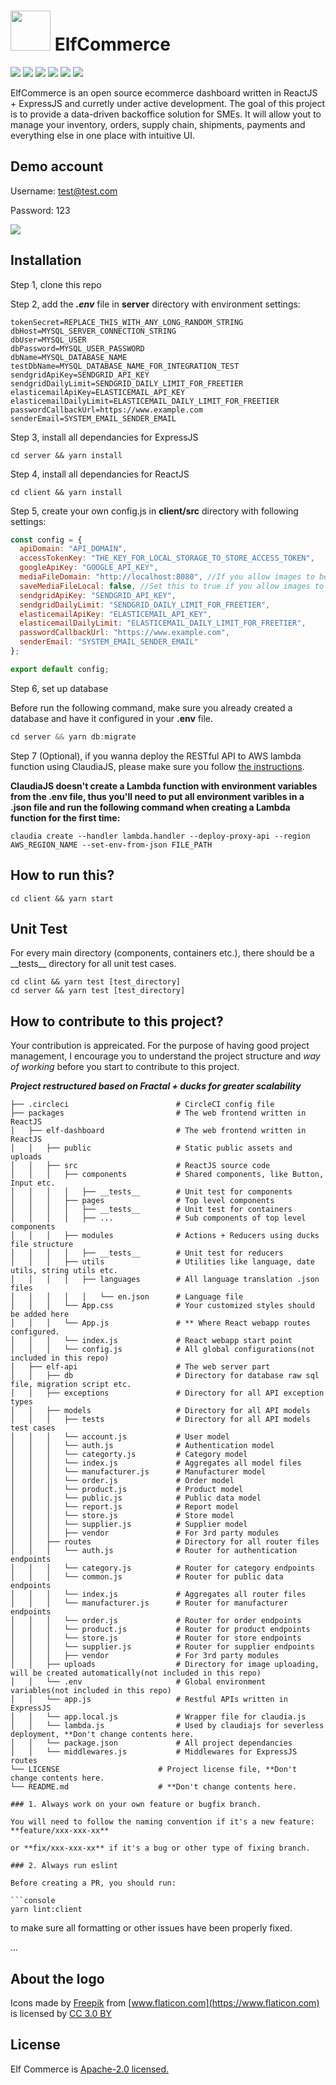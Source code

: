 # <img src="https://image.flaticon.com/icons/svg/235/235111.svg" width="64" /> ElfCommerce

<p>
  <img src="https://img.shields.io/badge/React-16.8.+-lightblue.svg">
  <img src="https://img.shields.io/badge/Redux-4.0.+-purple.svg">
  <img src="https://img.shields.io/badge/Nodejs-8.10.+-green.svg">
  <img src="https://img.shields.io/badge/Express-4.16.+-black.svg">
  <img src="https://img.shields.io/badge/Boostrap-4.+-purple.svg">
  <img src="https://img.shields.io/badge/MySQL-5.7.+-blue.svg">
</p>

ElfCommerce is an open source ecommerce dashboard written in ReactJS + ExpressJS and curretly under active development. The goal of this project is to provide a data-driven backoffice solution for SMEs. It will allow yout to manage your inventory, orders, supply chain, shipments, payments and everything else in one place with intuitive UI.

## Demo account

Username: test@test.com

Password: 123

<img src="https://media.giphy.com/media/6utXdpDYcFfa3szDcI/giphy.gif" />

## Installation

Step 1, clone this repo

Step 2, add the **_.env_** file in **server** directory with environment settings:

```
tokenSecret=REPLACE_THIS_WITH_ANY_LONG_RANDOM_STRING
dbHost=MYSQL_SERVER_CONNECTION_STRING
dbUser=MYSQL_USER
dbPassword=MYSQL_USER_PASSWORD
dbName=MYSQL_DATABASE_NAME
testDbName=MYSQL_DATABASE_NAME_FOR_INTEGRATION_TEST
sendgridApiKey=SENDGRID_API_KEY
sendgridDailyLimit=SENDGRID_DAILY_LIMIT_FOR_FREETIER
elasticemailApiKey=ELASTICEMAIL_API_KEY
elasticemailDailyLimit=ELASTICEMAIL_DAILY_LIMIT_FOR_FREETIER
passwordCallbackUrl=https://www.example.com
senderEmail=SYSTEM_EMAIL_SENDER_EMAIL
```

Step 3, install all dependancies for ExpressJS

```console
cd server && yarn install
```

Step 4, install all dependancies for ReactJS

```console
cd client && yarn install
```

Step 5, create your own config.js in **client/src** directory with following settings:

```javascript
const config = {
  apiDomain: "API_DOMAIN",
  accessTokenKey: "THE_KEY_FOR_LOCAL_STORAGE_TO_STORE_ACCESS_TOKEN",
  googleApiKey: "GOOGLE_API_KEY",
  mediaFileDomain: "http://localhost:8080", //If you allow images to be uploaded to your local server
  saveMediaFileLocal: false, //Set this to true if you allow images to be uploaded to your local server
  sendgridApiKey: "SENDGRID_API_KEY",
  sendgridDailyLimit: "SENDGRID_DAILY_LIMIT_FOR_FREETIER",
  elasticemailApiKey: "ELASTICEMAIL_API_KEY",
  elasticemailDailyLimit: "ELASTICEMAIL_DAILY_LIMIT_FOR_FREETIER",
  passwordCallbackUrl: "https://www.example.com",
  senderEmail: "SYSTEM_EMAIL_SENDER_EMAIL"
};

export default config;
```

Step 6, set up database

Before run the following command, make sure you already created a database and have it configured in your **.env** file.

```javascript
cd server && yarn db:migrate
```

Step 7 (Optional), if you wanna deploy the RESTful API to AWS lambda function using ClaudiaJS, please make sure you follow [the instructions](https://medium.freecodecamp.org/express-js-and-aws-lambda-a-serverless-love-story-7c77ba0eaa35).

**ClaudiaJS doesn't create a Lambda function with environment variables from the .env file, thus you'll need to put all environment varibles in a .json file and run the following command when creating a Lambda function for the first time:**

```console
claudia create --handler lambda.handler --deploy-proxy-api --region AWS_REGION_NAME --set-env-from-json FILE_PATH
```

## How to run this?

```console
cd client && yarn start
```

## Unit Test

For every main directory (components, containers etc.), there should be a \_\_tests\_\_ directory for all unit test cases.

```console
cd clint && yarn test [test_directory]
cd server && yarn test [test_directory]
```

## How to contribute to this project?

Your contribution is appreicated. For the purpose of having good project management, I encourage you to understand the project structure and _way of working_ before you start to contribute to this project.

**_Project restructured based on Fractal + ducks for greater scalability_**

````
├── .circleci                        # CircleCI config file
├── packages                         # The web frontend written in ReactJS
│   ├── elf-dashboard                # The web frontend written in ReactJS
│   │   ├── public                   # Static public assets and uploads
│   │   ├── src                      # ReactJS source code
│   │   │   ├── components           # Shared components, like Button, Input etc.
│   │   │   │   ├── __tests__        # Unit test for components
│   │   │   ├── pages                # Top level components
│   │   │   │   ├── __tests__        # Unit test for containers
│   │   │   │   ├── ...              # Sub components of top level components
│   │   │   ├── modules              # Actions + Reducers using ducks file structure
│   │   │   │   ├── __tests__        # Unit test for reducers
│   │   │   ├── utils                # Utilities like language, date utils, string utils etc.
│   │   │   │   ├── languages        # All language translation .json files
│   │   │   │   │   └── en.json      # Language file
│   │   │   └── App.css              # Your customized styles should be added here
│   │   │   └── App.js               # ** Where React webapp routes configured.
│   │   │   └── index.js             # React webapp start point
│   │   │   └── config.js            # All global configurations(not included in this repo)
│   ├── elf-api                      # The web server part
│   │   ├── db                       # Directory for database raw sql file, migration script etc.
│   │   ├── exceptions               # Directory for all API exception types
│   │   ├── models                   # Directory for all API models
│   │   │   ├── tests                # Directory for all API models test cases
│   │   │   └── account.js           # User model
│   │   │   └── auth.js              # Authentication model
│   │   │   └── categorty.js         # Category model
│   │   │   └── index.js             # Aggregates all model files
│   │   │   └── manufacturer.js      # Manufacturer model
│   │   │   └── order.js             # Order model
│   │   │   └── product.js           # Product model
│   │   │   └── public.js            # Public data model
│   │   │   └── report.js            # Report model
│   │   │   └── store.js             # Store model
│   │   │   └── supplier.js          # Supplier model
│   │   │   ├── vendor               # For 3rd party modules
│   │   ├── routes                   # Directory for all router files
│   │   │   └── auth.js              # Router for authentication endpoints
│   │   │   └── category.js          # Router for category endpoints
│   │   │   └── common.js            # Router for public data endpoints
│   │   │   └── index.js             # Aggregates all router files
│   │   │   └── manufacturer.js      # Router for manufacturer endpoints
│   │   │   └── order.js             # Router for order endpoints
│   │   │   └── product.js           # Router for product endpoints
│   │   │   └── store.js             # Router for store endpoints
│   │   │   └── supplier.js          # Router for supplier endpoints
│   │   │   ├── vendor               # For 3rd party modules
│   │   ├── uploads                  # Directory for image uploading, will be created automatically(not included in this repo)
│   │   └── .env                     # Global environment variables(not included in this repo)
│   │   └── app.js                   # Restful APIs written in ExpressJS
│   │   └── app.local.js             # Wrapper file for claudia.js
│   │   └── lambda.js                # Used by claudiajs for severless deployment, **Don't change contents here.
│   │   └── package.json             # All project dependancies
│   │   └── middlewares.js           # Middlewares for ExpressJS routes
└── LICENSE                      # Project license file, **Don't change contents here.
└── README.md                    # **Don't change contents here.

### 1. Always work on your own feature or bugfix branch.

You will need to follow the naming convention if it's a new feature:
**feature/xxx-xxx-xx**

or **fix/xxx-xxx-xx** if it's a bug or other type of fixing branch.

### 2. Always run eslint

Before creating a PR, you should run:

```console
yarn lint:client
````

to make sure all formatting or other issues have been properly fixed.

...

## About the logo

Icons made by [Freepik](https://www.freepik.com) from [www.flaticon.com](https://www.flaticon.com) is licensed by [CC 3.0 BY](http://creativecommons.org/licenses/by/3.0)

## License

Elf Commerce is [Apache-2.0 licensed.](https://github.com/ccwukong/elfcommerce/blob/master/LICENSE)
